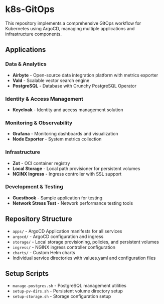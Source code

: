 # k8s-GitOps

This repository implements a comprehensive GitOps workflow for Kubernetes using ArgoCD, managing multiple applications and infrastructure components.

## Applications

### Data & Analytics

- **Airbyte** - Open-source data integration platform with metrics exporter
- **Vald** - Scalable vector search engine
- **PostgreSQL** - Database with Crunchy PostgreSQL Operator

### Identity & Access Management

- **Keycloak** - Identity and access management solution

### Monitoring & Observability

- **Grafana** - Monitoring dashboards and visualization
- **Node Exporter** - System metrics collection

### Infrastructure

- **Zot** - OCI container registry
- **Local Storage** - Local path provisioner for persistent volumes
- **NGINX Ingress** - Ingress controller with SSL support

### Development & Testing

- **Guestbook** - Sample application for testing
- **Network Stress Test** - Network performance testing tools

## Repository Structure

- `apps/` - ArgoCD Application manifests for all services
- `argocd/` - ArgoCD configuration and ingress
- `storage/` - Local storage provisioning, policies, and persistent volumes
- `ingress/` - NGINX ingress controller configuration
- `charts/` - Custom Helm charts
- Individual service directories with values.yaml and configuration files

## Setup Scripts

- `manage-postgres.sh` - PostgreSQL management utilities
- `setup-pv-dirs.sh` - Persistent volume directory setup
- `setup-storage.sh` - Storage configuration setup
